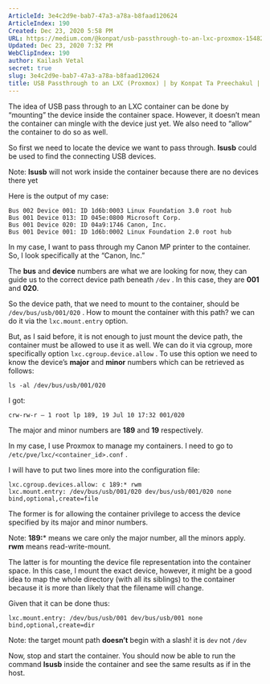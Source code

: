 ```yaml
---
ArticleId: 3e4c2d9e-bab7-47a3-a78a-b8faad120624
ArticleIndex: 190
Created: Dec 23, 2020 5:58 PM
URL: https://medium.com/@konpat/usb-passthrough-to-an-lxc-proxmox-15482674f11d
Updated: Dec 23, 2020 7:32 PM
WebClipIndex: 190
author: Kailash Vetal
secret: true
slug: 3e4c2d9e-bab7-47a3-a78a-b8faad120624
title: USB Passthrough to an LXC (Proxmox) | by Konpat Ta Preechakul | Medium
---
```

The idea of USB pass through to an LXC container can be done by “mounting” the device inside the container space. However, it doesn’t mean the container can mingle with the device just yet. We also need to “allow” the container to do so as well.

So first we need to locate the device we want to pass through. **lsusb** could be used to find the connecting USB devices.

Note: **lsusb** will not work inside the container because there are no devices there yet

Here is the output of my case:

```
Bus 002 Device 001: ID 1d6b:0003 Linux Foundation 3.0 root hub
Bus 001 Device 013: ID 045e:0800 Microsoft Corp.
Bus 001 Device 020: ID 04a9:1746 Canon, Inc.
Bus 001 Device 001: ID 1d6b:0002 Linux Foundation 2.0 root hub
```

In my case, I want to pass through my Canon MP printer to the container. So, I look specifically at the “Canon, Inc.”

The **bus** and **device** numbers are what we are looking for now, they can guide us to the correct device path beneath `/dev` . In this case, they are **001** and **020**.

So the device path, that we need to mount to the container, should be `/dev/bus/usb/001/020` . How to mount the container with this path? we can do it via the `lxc.mount.entry` option.

But, as I said before, it is not enough to just mount the device path, the container must be allowed to use it as well. We can do it via cgroup, more specifically option `lxc.cgroup.device.allow` . To use this option we need to know the device’s **major** and **minor** numbers which can be retrieved as follows:

```
ls -al /dev/bus/usb/001/020
```

I got:

```
crw-rw-r — 1 root lp 189, 19 Jul 10 17:32 001/020
```

The major and minor numbers are **189** and **19** respectively.

In my case, I use Proxmox to manage my containers. I need to go to `/etc/pve/lxc/<container_id>.conf` .

I will have to put two lines more into the configuration file:

```
lxc.cgroup.devices.allow: c 189:* rwm
lxc.mount.entry: /dev/bus/usb/001/020 dev/bus/usb/001/020 none bind,optional,create=file
```

The former is for allowing the container privilege to access the device specified by its major and minor numbers.

Note: **189:*** means we care only the major number, all the minors apply. **rwm** means read-write-mount.

The latter is for mounting the device file representation into the container space. In this case, I mount the exact device, however, it might be a good idea to map the whole directory (with all its siblings) to the container because it is more than likely that the filename will change.

Given that it can be done thus:

```
lxc.mount.entry: /dev/bus/usb/001 dev/bus/usb/001 none bind,optional,create=dir
```

Note: the target mount path **doesn’t** begin with a slash! it is `dev` not `/dev`

Now, stop and start the container. You should now be able to run the command **lsusb** inside the container and see the same results as if in the host.
